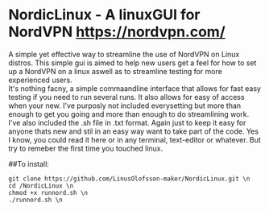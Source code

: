 # NordicLinux - A linuxGUI for NordVPN https://nordvpn.com/
A simple yet effective way to streamline the use of NordVPN on Linux distros.  This simple gui is aimed to help new users get a feel for how to set up a NordVPN on a linux aswell as to streamline testing for more experienced users.  
It's nothing facny, a simple commaandline interface that allows for fast easy testing if you need to run several runs. 
It also allows for easy of access when your new. I've purposly not included everysetting but more than enough to get you going and more than enough to do streamlining work. 
I've also included the .sh file in .txt format. Again just to keep it easy for anyone thats new and stil in an easy way want to take part of the code. Yes I know, you could read it here or in any terminal, text-editor or whatever. But try to remeber the first time you touched linux. 

##To install:
````
git clone https://github.com/LinusOlofsson-maker/NordicLinux.git \n
cd /NordicLinux \n
chmod +x runnord.sh \n
./runnord.sh \n

````
